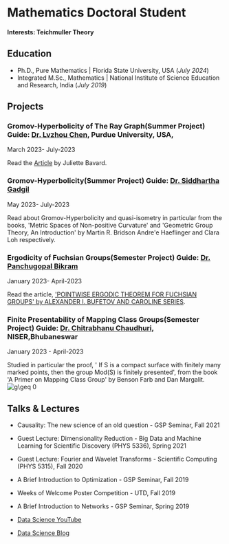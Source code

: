 # Mathematics Doctoral Student

#### Interests: Teichmuller Theory 

## Education
- Ph.D., Pure Mathematics | Florida State University, USA (_July 2024_)								       		
- Integrated M.Sc., Mathematics	| National Institute of Science Education and Research, India (_July 2019_)	 			        		





## Projects
### Gromov-Hyperbolicity of The Ray Graph(Summer Project) Guide: [Dr. Lvzhou Chen](https://lvzhouchen.github.io/), Purdue University, USA, 
March 2023- July-2023

Read the 
[Article](https://arxiv.org/pdf/1802.02715.pdf)
by Juliette Bavard. 




### Gromov-Hyperbolicity(Summer Project) Guide: [Dr. Siddhartha Gadgil](http://math.iisc.ernet.in/~gadgil/) 
May 2023- July-2023

Read about Gromov-Hyperbolicity and quasi-isometry in particular from the books, 'Metric Spaces of Non-positive Curvature' and 'Geometric Group Theory, An Introduction' by Martin R. Bridson Andre'e Haeflinger and Clara Loh respectively.

### Ergodicity of Fuchsian Groups(Semester Project) Guide: [Dr. Panchugopal Bikram](https://www.niser.ac.in/sms/professor/bikram)
January 2023- April-2023

Read the article, ['POINTWISE ERGODIC THEOREM FOR FUCHSIAN GROUPS' by ALEXANDER I. BUFETOV AND CAROLINE SERIES](https://arxiv.org/abs/1010.3362}).

### Finite Presentability of Mapping Class Groups(Semester Project) Guide: [Dr. Chitrabhanu Chaudhuri](http://www.niser.ac.in/~chitrabhanu/), NISER,Bhubaneswar
January 2023 - April-2023

Studied in particular the proof, ' If S is a compact surface with finitely many marked points, then the group Mod(S) is finitely presented', from the book 'A Primer on Mapping Class Group' by Benson Farb and Dan Margalit. <img src="https://latex.codecogs.com/svg.image?&space;g\geq&space;0&space;" title=" g\geq 0 " />


## Talks & Lectures
- Causality: The new science of an old question - GSP Seminar, Fall 2021
- Guest Lecture: Dimensionality Reduction - Big Data and Machine Learning for Scientific Discovery (PHYS 5336), Spring 2021
- Guest Lecture: Fourier and Wavelet Transforms - Scientific Computing (PHYS 5315), Fall 2020
- A Brief Introduction to Optimization - GSP Seminar, Fall 2019
- Weeks of Welcome Poster Competition - UTD, Fall 2019
- A Brief Introduction to Networks - GSP Seminar, Spring 2019

- [Data Science YouTube](https://www.youtube.com/channel/UCa9gErQ9AE5jT2DZLjXBIdA)



- [Data Science Blog](https://medium.com/@shawhin)
